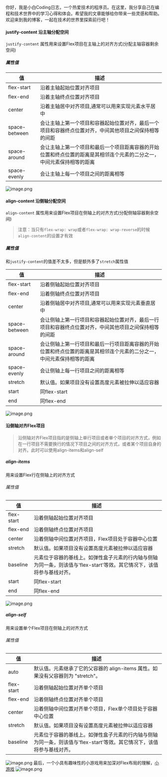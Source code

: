 你好，我是小白Coding日志，一个热爱技术的程序员。在这里，我分享自己在编程和技术世界中的学习心得和体会。希望我的文章能够给你带来一些灵感和帮助。欢迎来到我的博客，一起在技术的世界里探索前行吧！
#### justify-content 沿主轴分配空间
`justify-content` 属性用来设置Flex项目在主轴上的对齐方式(分配主轴容器剩余空间)
##### 属性值
| 值 | 描述 |
| --- | --- |
| flex-start | 沿着主轴起始位置对齐项目 |
| flex-end | 沿着主轴终点位置对齐项目 |
| center | 沿着主轴居中对齐项目,通常可以用来实现元素水平居中 |
| space-between | 会让主轴上第一个项目和容器起始位置对齐，最后一个项目和容器终点位置对齐，中间其他项目之间保持相等的间距 |
| space-around | 会让主轴上第一个项目和最后一个项目距离容器的开始位置和终点位置的距离是其相邻连个元素的二分之一，中间元素保持相等的距离 |
| space-evenly | 会让主轴上每一个项目之间的距离相等 |

![image.png](https://cdn.nlark.com/yuque/0/2024/png/36013995/1709362219990-26eb681d-a87f-425a-a8fe-b26a44c8f555.png#averageHue=%23f6e5ad&clientId=u464ec4c9-acf3-4&from=paste&height=744&id=u3f50a455&originHeight=744&originWidth=563&originalType=binary&ratio=1&rotation=0&showTitle=false&size=71052&status=done&style=none&taskId=u1402ebf1-03a4-4705-8245-b538e606fb7&title=&width=563)
#### align-content 沿侧轴分配空间
`align-content` 属性用来设置Flex项目在侧轴上的对齐方式(分配侧轴容器剩余空间)
> 注意：当只有`flex-wrap: wrap`或者`flex-wrap: wrap-reverse`的时候`align-content`的设置才有效

##### 属性值
和`justify-content`的值差不太多，但是额外多了`stretch`属性值

| 值 | 描述 |
| --- | --- |
| flex-start | 沿着侧轴起始位置对齐项目 |
| flex-end | 沿着侧轴终点位置对齐项目 |
| center | 沿着侧轴居中对齐项目,通常可以用来实现元素垂直居中 |
| space-between | 会让侧轴上第一行项目和容器起始位置对齐，最后一行项目和容器终点位置对齐，中间其他项目之间保持相等的间距 |
| space-around | 会让侧轴上第一行项目和最后一行项目距离容器的开始位置和终点位置的距离是其相邻连个元素的二分之一，中间元素保持相等的距离 |
| space-evenly | 会让侧轴上每一行项目之间的距离相等 |
| stretch | 默认值。如果项目没有设置高度元素被拉伸以适应容器 |
| start | 同flex-start |
| end | 同flex-end |

![image.png](https://cdn.nlark.com/yuque/0/2024/png/36013995/1709366747113-28167710-c837-4f5c-b5de-a03f28114ec9.png#averageHue=%23fbeec7&clientId=udafa5d4f-f40e-4&from=paste&height=611&id=u5fcbb2f3&originHeight=611&originWidth=924&originalType=binary&ratio=1&rotation=0&showTitle=false&size=61372&status=done&style=none&taskId=u2e449ccf-e0cd-4daf-9dc0-23955ccb938&title=&width=924)
#### 沿侧轴对齐Flex项目
> 沿侧轴对齐Flex项目指的是侧轴上单行项目或者单个项目的对齐方式，例如在一行项目不需要换行的情况下项目之间的对齐方式，或者某个项目自身的对齐。此时可以使用align-items和align-self

##### align-items 
用来设置Flex行在侧轴上的对齐方式
###### 属性值
| 值 | 描述 |
| --- | --- |
| flex-start | 沿着侧轴起始位置对齐项目 |
| flex-end | 沿着侧轴终点位置对齐项目 |
| center | 沿着侧轴中间位置对齐项目，Flex项目处于容器中心位置 |
| stretch | 默认值。如果项目没有设置高度元素被拉伸以适应容器 |
| baseline | 元素位于容器的基线上。如弹性盒子元素的行内轴与侧轴为同一条，则该值与'flex-start'等效。其它情况下，该值将参与基线对齐。 |
| start | 同flex-start |
| end | 同flex-end |

![image.png](https://cdn.nlark.com/yuque/0/2024/png/36013995/1709369274188-26e03633-b466-4ece-86f9-089fae06a8d6.png#averageHue=%23f7e6b1&clientId=udafa5d4f-f40e-4&from=paste&height=470&id=u5bd78519&originHeight=470&originWidth=612&originalType=binary&ratio=1&rotation=0&showTitle=false&size=41094&status=done&style=none&taskId=ua87c1090-7a7e-4fa0-a0ed-ea215a444cd&title=&width=612)
##### align-self
用来设置单个Flex项目在侧轴上的对齐方式
###### 属性值
| 值 | 描述 |
| --- | --- |
| auto | 默认值。元素继承了它的父容器的 align-items 属性。如果没有父容器则为 "stretch"。 |
| flex-start | 沿着侧轴起始位置对齐单个项目 |
| flex-end | 沿着侧轴终点位置对齐单个项目 |
| center | 沿着侧轴中间位置对齐单个项目，Flex单个项目处于容器中心位置 |
| stretch | 默认值。如果项目没有设置高度元素被拉伸以适应容器 |
| baseline | 元素位于容器的基线上。如弹性盒子元素的行内轴与侧轴为同一条，则该值与'flex-start'等效。其它情况下，该值将参与基线对齐。 |

![image.png](https://cdn.nlark.com/yuque/0/2024/png/36013995/1709370009721-bac66d3c-7938-46e0-87a9-1f112301f3b8.png#averageHue=%23fcf1d8&clientId=udafa5d4f-f40e-4&from=paste&height=485&id=u41c05c93&originHeight=485&originWidth=623&originalType=binary&ratio=1&rotation=0&showTitle=false&size=43418&status=done&style=none&taskId=u1f77aeb5-9634-47be-a615-9fabf679869&title=&width=623)
最后，一个小具有趣味性的小游戏用来加深对Flex布局的理解，[小游戏](https://codepen.io/airen/full/NWMpyYd)
![image.png](https://cdn.nlark.com/yuque/0/2024/png/36013995/1709371021229-d47c16a3-acd2-4b09-82c7-b8a1ceef5bcb.png#averageHue=%23291741&clientId=u2b116e4a-0509-4&from=paste&height=657&id=ua23791b4&originHeight=657&originWidth=1587&originalType=binary&ratio=1&rotation=0&showTitle=false&size=63328&status=done&style=none&taskId=u3fb1d3ba-d2ae-4be4-9fbe-ff5d0f8bc80&title=&width=1587)
